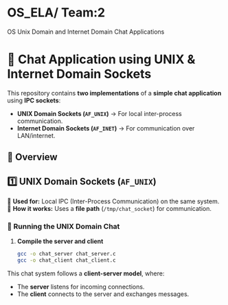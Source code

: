 # OS_ELA/ Team:2
OS Unix Domain and Internet Domain Chat Applications
# 📢 Chat Application using UNIX & Internet Domain Sockets

This repository contains **two implementations** of a **simple chat application** using **IPC sockets**:
- **UNIX Domain Sockets (`AF_UNIX`)** → For local inter-process communication.
- **Internet Domain Sockets (`AF_INET`)** → For communication over LAN/internet.

## 📜 Overview
## 1️⃣ UNIX Domain Sockets (`AF_UNIX`)
📍 **Used for:** Local IPC (Inter-Process Communication) on the same system.  
📍 **How it works:** Uses a **file path** (`/tmp/chat_socket`) for communication.  

### 🚀 Running the UNIX Domain Chat
1. **Compile the server and client**
   ```bash
   gcc -o chat_server chat_server.c
   gcc -o chat_client chat_client.c

This chat system follows a **client-server model**, where:
- The **server** listens for incoming connections.
- The **client** connects to the server and exchanges messages.


